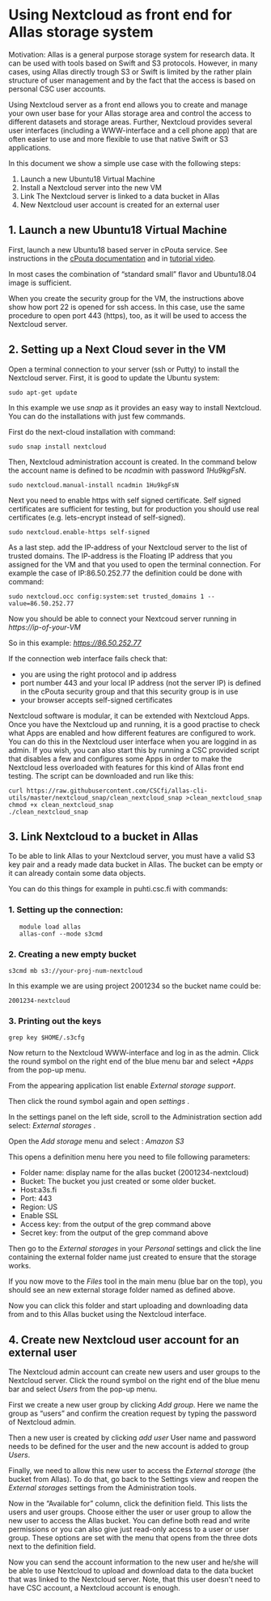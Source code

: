 # Using Nextcloud as front end for Allas storage system

Motivation: Allas is a general purpose storage system for research data. 
It can be used with tools based on Swift and S3 protocols. However, in many cases, 
using Allas directly trough S3 or Swift is limited by the rather plain structure 
of user management and by the fact that the access is based on personal CSC user accounts.

Using Nextcloud server as a front end allows you to create and manage your own user 
base for your Allas storage area and control the access to different datasets and storage areas. 
Further, Nextcloud provides several user interfaces (including a WWW-interface and a cell phone app) 
that are often easier to use and more flexible to use that native Swift or S3 applications.

In this document we show a simple use case with the following steps:

   1. Launch a new Ubuntu18 Virtual Machine
   2. Install a Nextcloud server into the new VM
   3. Link The Nextcloud server is linked to a data bucket in Allas
   4. New Nextcloud user account is created for an external user

## 1. Launch a new Ubuntu18 Virtual Machine

First, launch a new Ubuntu18 based server in cPouta service. 
See instructions in the [cPouta documentation](../../../cloud/pouta/) and
in [tutorial video](https://www.youtube.com/watch?v=CvoN4pv0RJQ).

In most cases the combination of “standard small” flavor and Ubuntu18.04 image is sufficient.

When you create the security group for the VM, the instructions above show how 
port 22 is opened for ssh access. In this case, use the same procedure to open 
port 443 (https), too, as it will be used to access the Nextcloud server.


## 2. Setting up a Next Cloud sever in the VM

Open a terminal connection to your server (ssh or Putty) to install the Nextcloud server.
First, it is good to update the Ubuntu system:

```text
sudo apt-get update
```
In this example we use _snap_ as it provides an easy way to install Nextcloud.
You can do the installations with just few commands.

First do the next-cloud installation with command:
```text
sudo snap install nextcloud
```
Then, Nextcloud administration account is created. In the command below the account name is
defined to be _ncadmin_ with password _1Hu9kgFsN_.
```text
sudo nextcloud.manual-install ncadmin 1Hu9kgFsN
```
Next you need to enable https with self signed certificate. Self signed certificates are sufficient for testing, but 
for production you should use real certificates (e.g. lets-encrypt instead of self-signed).
```text
sudo nextcloud.enable-https self-signed
```

As a last step. add the IP-address of your Nextcloud server to the list of trusted domains. The IP-address is the Floating IP address 
that you assigned for the VM and that you used to open the terminal connection. 
For example the case of IP:86.50.252.77 the definition could be done with command:
```text
sudo nextcloud.occ config:system:set trusted_domains 1 --value=86.50.252.77
```

Now you should be able to connect your Nextcoud server running in _https://ip-of-your-VM_

So in this example: _https://86.50.252.77_


If the connection web interface fails check that:

*   you are using the right protocol and ip address
*   port number 443 and your local IP address (not the server IP) is defined in the cPouta security group and that this security group is in use
*   your browser accepts self-signed certificates
 

Nextcloud software is modular, it can be extended with Nextcloud Apps. Once you have the
Nextcloud up and running, it is a good practise to check what Apps are enabled and how
different features are configured to work. You can do this in the Nextcloud user interface
when you are loggind in as admin. If you wish, you can also start this by running a CSC
provided script that disables a few and configures some Apps in order to make the Nextcloud
less overloaded with features for this kind of Allas front end testing. The script can be
downloaded and run like this:

```text
curl https://raw.githubusercontent.com/CSCfi/allas-cli-utils/master/nextcloud_snap/clean_nextcloud_snap >clean_nextcloud_snap
chmod +x clean_nextcloud_snap
./clean_nextcloud_snap
```


## 3. Link Nextcloud to a bucket in Allas

To be able to link Allas to your Nextcloud server, you must have a valid S3 key pair and a ready made data bucket in Allas. The bucket can be empty or it can already contain some data objects.

You can do this things for example in puhti.csc.fi with commands:

### 1. Setting up the connection:

```text
   module load allas
   allas-conf --mode s3cmd
```

### 2. Creating a new empty bucket

```text
s3cmd mb s3://your-proj-num-nextcloud
```
In this example we are using project 2001234 so
the bucket name could be:

```
2001234-nextcloud
```

### 3. Printing out the keys

```text
grep key $HOME/.s3cfg
```

Now return to the Nextcloud WWW-interface and log in as the admin. 
Click the round symbol on the right end of the blue menu bar and select _+Apps_ from the pop-up menu.

From the appearing application list enable _External storage support_. 

Then click the round symbol again and open _settings_ .

In the settings panel on the left side, scroll to the Administration section add select: _External storages_ .

Open the _Add storage_ menu and select : _Amazon S3_

This opens a definition menu here you need to file following parameters: 

*   Folder name: display name for the allas bucket (2001234-nextcloud)
*   Bucket: The bucket you just created  or some older bucket.
*   Host:a3s.fi
*   Port: 443
*   Region: US
*   Enable SSL
*   Access key: from the output of the grep command above
*   Secret key: from the output of the grep command above

Then go to the _External storages_ in your _Personal_ settings and click the line containing 
the external folder name just created to ensure that the storage works.

If you now move to the _Files_ tool in the main menu (blue bar on the top), 
you should see an new external storage folder named as defined above.

Now you can click this folder and start uploading and downloading data 
from and to this Allas bucket using the Nextcloud interface.

## 4. Create new Nextcloud user account for an external user

The Nextcloud admin account can create new users and user groups to the Nextcloud server. 
Click the round symbol on the right end of the blue menu bar and select _Users_ from the pop-up menu.

First we create a new user group by clicking _Add group_. Here we name the group as “users” 
and confirm the creation request by typing the password of Nextcloud admin.

Then a new user is created by  clicking _add user_ 
User name and password needs to be defined for the user and the 
new account is added to group _Users_.

Finally, we need to allow this new user to access the  _External storage_ (the bucket from Allas). 
To do that, go back to the Settings view and reopen the _External storages_ settings from the Administration tools. 

Now in the “Available for” column, click the definition field. This lists the users and user groups. 
Choose either the user or user group to allow the new user to access the Allas bucket. You can define both 
read and write permissions or you can also give just read-only access to a user or user group. 
These options are set with the menu that opens from the three dots next to the definition field.

Now you can send the account information to the new user and he/she will be able to use Nextcloud 
to upload and download data to the data bucket that was linked to the Nextcloud server. Note, that this 
user doesn't need to have CSC account, a Nextcloud account is enough.
